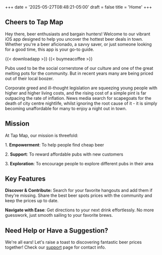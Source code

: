 +++
date = '2025-05-27T08:48:21-05:00'
draft = false
title = 'Home'
+++

## Cheers to Tap Map ##
Hey there, beer enthusiasts and bargain hunters! Welcome to our vibrant iOS app designed to help you uncover the hottest beer deals in town. Whether you're a beer aficionado, a savvy saver, or just someone looking for a good time, this app is your go-to guide.

{{< downloadapp >}}
{{< buymeacoffee >}}

Pubs used to be the social cornerstone of our culture and one of the great melting pots for the community. But in recent years many are being priced out of their local boozer. 

Corporate greed and ill-thought legislation are squeezing young people with higher and higher living costs, and the rising cost of a simple pint is far outpacing the rate of inflation. News media search for scapegoats for the death of city centre nightlife, whilst ignoring the root cause of it - it is simply becoming unaffordable for many to enjoy a night out in town. 

## Mission ##
At Tap Map, our mission is threefold:

1.⁠ ⁠**Empowerment**: To help people find cheap beer

2.⁠ **Support**: ⁠To reward affordable pubs with new customers

3.⁠ **Exploration**: ⁠To encourage people to explore different pubs in their area


## Key Features ##

**Discover & Contribute:**
  Search for your favorite hangouts and add them if they're missing. Share the best beer spots prices with the community and keep the prices up to date.

**Navigate with Ease**: Get directions to your next drink effortlessly. No more guesswork, just smooth sailing to your favorite brews.



## Need Help or Have a Suggestion? ## 
We're all ears! Let's raise a toast to discovering fantastic beer prices together! Check our [support](./support) page for contact info.

